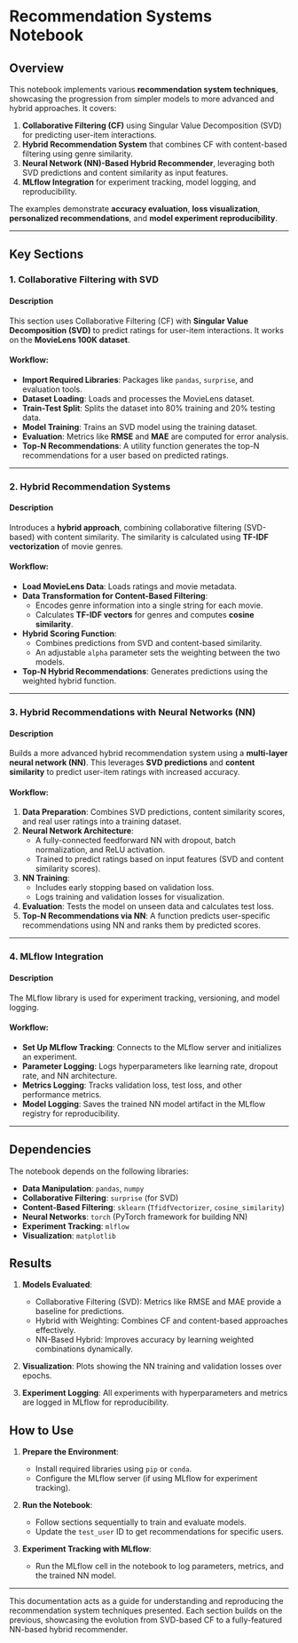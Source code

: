 # Recommendation Systems Notebook

## Overview

This notebook implements various **recommendation system techniques**, showcasing the progression from simpler models to more advanced and hybrid approaches. It covers:

1. **Collaborative Filtering (CF)** using Singular Value Decomposition (SVD) for predicting user-item interactions.
2. **Hybrid Recommendation System** that combines CF with content-based filtering using genre similarity.
3. **Neural Network (NN)-Based Hybrid Recommender**, leveraging both SVD predictions and content similarity as input features.
4. **MLflow Integration** for experiment tracking, model logging, and reproducibility.

The examples demonstrate **accuracy evaluation**, **loss visualization**, **personalized recommendations**, and **model experiment reproducibility**.

---

## Key Sections

### 1. Collaborative Filtering with SVD

#### Description
This section uses Collaborative Filtering (CF) with **Singular Value Decomposition (SVD)** to predict ratings for user-item interactions. It works on the **MovieLens 100K dataset**.

#### Workflow:
- **Import Required Libraries**: Packages like `pandas`, `surprise`, and evaluation tools.
- **Dataset Loading**: Loads and processes the MovieLens dataset.
- **Train-Test Split**: Splits the dataset into 80% training and 20% testing data.
- **Model Training**: Trains an SVD model using the training dataset.
- **Evaluation**: Metrics like **RMSE** and **MAE** are computed for error analysis.
- **Top-N Recommendations**: A utility function generates the top-N recommendations for a user based on predicted ratings.

---

### 2. Hybrid Recommendation Systems

#### Description
Introduces a **hybrid approach**, combining collaborative filtering (SVD-based) with content similarity. The similarity is calculated using **TF-IDF vectorization** of movie genres.

#### Workflow:
- **Load MovieLens Data**: Loads ratings and movie metadata.
- **Data Transformation for Content-Based Filtering**:
    - Encodes genre information into a single string for each movie.
    - Calculates **TF-IDF vectors** for genres and computes **cosine similarity**.
- **Hybrid Scoring Function**:
    - Combines predictions from SVD and content-based similarity.
    - An adjustable `alpha` parameter sets the weighting between the two models.
- **Top-N Hybrid Recommendations**: Generates predictions using the weighted hybrid function.

---

### 3. Hybrid Recommendations with Neural Networks (NN)

#### Description
Builds a more advanced hybrid recommendation system using a **multi-layer neural network (NN)**. This leverages **SVD predictions** and **content similarity** to predict user-item ratings with increased accuracy.

#### Workflow:
1. **Data Preparation**: Combines SVD predictions, content similarity scores, and real user ratings into a training dataset.
2. **Neural Network Architecture**:
    - A fully-connected feedforward NN with dropout, batch normalization, and ReLU activation.
    - Trained to predict ratings based on input features (SVD and content similarity scores).
3. **NN Training**:
    - Includes early stopping based on validation loss.
    - Logs training and validation losses for visualization.
4. **Evaluation**: Tests the model on unseen data and calculates test loss.
5. **Top-N Recommendations via NN**: A function predicts user-specific recommendations using NN and ranks them by predicted scores.

---

### 4. MLflow Integration

#### Description
The MLflow library is used for experiment tracking, versioning, and model logging.

#### Workflow:
- **Set Up MLflow Tracking**: Connects to the MLflow server and initializes an experiment.
- **Parameter Logging**: Logs hyperparameters like learning rate, dropout rate, and NN architecture.
- **Metrics Logging**: Tracks validation loss, test loss, and other performance metrics.
- **Model Logging**: Saves the trained NN model artifact in the MLflow registry for reproducibility.

---

## Dependencies

The notebook depends on the following libraries:

- **Data Manipulation**: `pandas`, `numpy`
- **Collaborative Filtering**: `surprise` (for SVD)
- **Content-Based Filtering**: `sklearn` (`TfidfVectorizer`, `cosine_similarity`)
- **Neural Networks**: `torch` (PyTorch framework for building NN)
- **Experiment Tracking**: `mlflow`
- **Visualization**: `matplotlib`

## Results

1. **Models Evaluated**:
    - Collaborative Filtering (SVD): Metrics like RMSE and MAE provide a baseline for predictions.
    - Hybrid with Weighting: Combines CF and content-based approaches effectively.
    - NN-Based Hybrid: Improves accuracy by learning weighted combinations dynamically.

2. **Visualization**: Plots showing the NN training and validation losses over epochs.
3. **Experiment Logging**: All experiments with hyperparameters and metrics are logged in MLflow for reproducibility.

## How to Use

1. **Prepare the Environment**:
    - Install required libraries using `pip` or `conda`.
    - Configure the MLflow server (if using MLflow for experiment tracking).

2. **Run the Notebook**:
    - Follow sections sequentially to train and evaluate models.
    - Update the `test_user` ID to get recommendations for specific users.

3. **Experiment Tracking with MLflow**:
    - Run the MLflow cell in the notebook to log parameters, metrics, and the trained NN model.

---

This documentation acts as a guide for understanding and reproducing the recommendation system techniques presented. Each section builds on the previous, showcasing the evolution from SVD-based CF to a fully-featured NN-based hybrid recommender.

